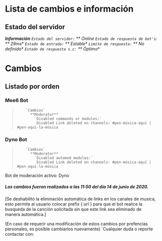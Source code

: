 # Lista de cambios e información 
## **Estado del servidor**
****Información***
    *`Estado del servidor:` ** Online**
    *`Estado de respuesta de bot's`: ** 29ms**
    *`Estado de entrada:` ** Estable**
    *`Limite de respuesta:` ** No definido**
    *`Estado de respuesta s.c:` ** Óptimo**
    
# Cambios 

## Listado por orden

### **Mee6 Bot**
>         `Cambios`
>           **Moderator**
>             `Disabled commands or modules:` 
>              Disabled Link deleted on channels: #pon-música-aquí | #pon-aquí-la-música

### **Dyno Bot**
>         `Cambios`
>           **Moderator**
>             `Disabled automod modules:` 
>              Disabled Link deleted on channels: #pon-música-aquí | #pon-aquí-la-música

Bot de moderación activo:  Dyno
##### Los cambios fueron realizados a las 11:50 del día 14 de junio de 2020.
[Se deshabilitó la eliminación automática de links en los canales de musica, esto permite al usuario colocar prefix { url } para que el bot realice la busqueda de la canción solicitada sin que este link sea eliminado de manera automática.]

(En caso de requerir una modificación de estos cambios por prefencias personales, es posible cambiarlos nuevamente)
`Cualquier duda o reporte contactar con: